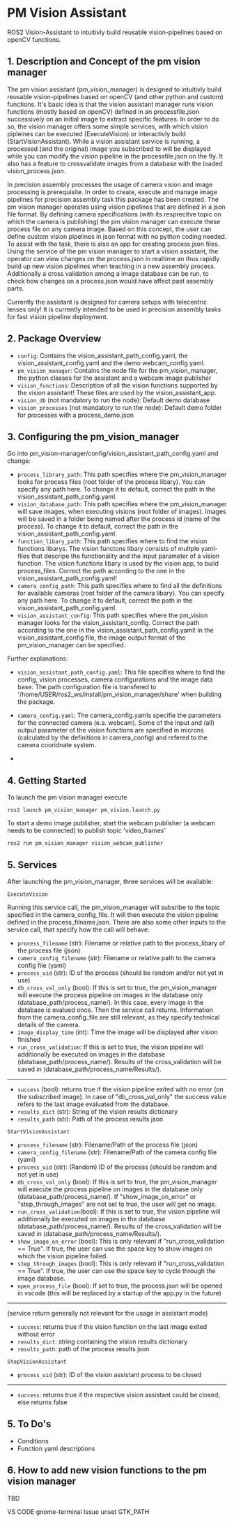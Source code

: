 # PM Vision Assistant
ROS2 Vision-Assistant to intuitivly build reusable vision-pipelines based on openCV functions.
## 1. Description and Concept of the pm vision manager
The pm vision assistant (pm_vision_manager) is designed to intuitivly build reusable vision-pipelines based on openCV (and other python and custom) functions. It's basic idea is that the vision assistant manager runs vision functions (mostly based on openCV) defined in an processfile.json successively on an initial image to extract specific features. In order to do so, the vision manager offers some simple services, with which vision pipleines can be executed (ExecuteVision) or interactivly build (StartVisionAssistant). While a vision assistant service is running, a processed (and the original) image you subscribed to will be displayed while you can modify the vision pipeline in the processfile.json on the fly. It also has a feature to crossvalidate images from a database with the loaded vision_process.json.

In precision assembly processes the usage of camera vision and image processing is prerequisite. In order to create, execute and manage image pipelines for precision assembly task this package has been created. The pm vision manager operates using vision pipelines that are defined in a json file format. By defining camera specifications (with its resprecitve topic on which the camera is publishing) the pm vision manager can execute these process file on any camera image. Based on this concept, the user can define custom vision pipelines in json format with no python coding needed. To assist with the task, there is also an app for creating process.json files. Using the service of the pm vision manager to start a vision assistant, the operator can view changes on the process.json in realtime an thus rapidly build up new vision pipelines when teaching in a new assembly process. Additionally a cross validation among a image database can be run, to check how changes on a process.json would have affect past assembly parts. 

Currently the assistant is designed for camera setups with telecentric lenses only! It is currently intended to be used in precision assembly tasks for fast vision pipeline deployment.

## 2. Package Overview
* `config`: Contains the vision_assistant_path_config.yaml, the vision_assistant_config.yaml and the demo webcam_config.yaml.
* `pm_vision_manager`: Contains the node file for the pm_vision_manager, the python classes for the assistant and a webcam image publisher
* `vision_functions`: Description of all the vision functions supported by the vision assistant! These files are used by the vision_assistant_app.
* `vision_db` (not mandatory to run the node): Default demo database  
* `vision_processes` (not mandatory to run the node): Default demo folder for processes with a process_demo.json

## 3. Configuring the pm_vision_manager

Go into pm_vision-manager/config/vision_assistant_path_config.yaml and change:

* `process_library_path`: This path specifies where the pm_vision_manager looks for process files (root folder of the process libary). You can specify any path here. To change it to default, correct the path in the vision_assistant_path_config.yaml.
* `vision_database_path`: This path specifies where the pm_vision_manager will save images, when executing visions (root folder of images). Images will be saved in a folder being named after the process id (name of the process). To change it to default, correct the path in the vision_assistant_path_config.yaml.
* `function_libary_path`: This path specifies where to find the vision functions libarys. The vision functons libary consists of multple yaml-files that descripe the functionality and the input parameter of a vision function. The vision functions libary is used by the vision app, to build process_files. Correct the path according to the one in the vision_assistant_path_config.yaml!
* `camera_config_path`: This path specifies where to find all the definitions for available cameras (root folder of the camera libary). You can specify any path here. To change it to default, correct the path in the vision_assistant_path_config.yaml.
* `vision_assistant_config`: This path specifies where the pm_vision manager looks for the vision_assistant_config. Correct the path according to the one in the vision_assistant_path_config.yaml! In the vision_assistant_config file, the image output format of the pm_vision_manager can be specified. 

Further explanations:
* `vision_assistant_path_config.yaml`: This file specifies where to find the config, vision processes, camera configurations and the image data base. The path configuration file is transfered to '/home/USER/ros2_ws/install/pm_vision_manager/share' when building the package. 

* `camera_config.yaml`: The camera_config.yamls specifie the parameters for the connected camera (e.a. webcam). Some of the input and (all) output parameter of the vision functions are specified in microns (calculated by the definitions in camera_config) and refered to the camera cooridnate system.
* 
## 4. Getting Started
To launch the pm vision manager execute
```
ros2 launch pm_vision_manager pm_vision.launch.py
```
To start a demo image publisher, start the webcam publisher (a webcam needs to be connected) to publish topic 'video_frames'
```
ros2 run pm_vision_manager vision_webcam_publisher
```
## 5. Services
After launching the pm_vision_manager, three services will be available:
```
ExecuteVision
```
Running this service call, the pm_vision_manager will subsribe to the topic specified in the camera_config_file. It will then execute the vision pipeline defined in the process_filname.json. There are also some other inputs to the service call, that specify how the call will behave:

* `process_filename` (str): Filename or relative path to the process_libary of the process file (json)
* `camera_config_filename` (str): Filename or relative path to the camera config file (yaml)
* `process_uid` (str): ID of the process (should be random and/or not yet in use)
* `db_cross_val_only` (bool): If this is set to true, the pm_vision_manager will execute the process pipeline on images in the database only (database_path/process_name/). In this case, every image in the database is evalued once. Then the service call returns. Information from the camera_config_file are still relevant, as they specify technical details of the camera.  
* `image_display_time` (int): Time the image will be displayed after vision finished
* `run_cross_validation`: If this is set to true, the vision pipeline will additionally be executed on images in the database (database_path/process_name/). Results of the cross_validation will be saved in  (database_path/process_name/Results/).
------------------------
* `success` (bool): returns true if the vision pipeline exited with no error (on the subscribed image). In case of "db_cross_val_only" the success value refers to the last image evaluated from the database. 
* `results_dict` (str): String of the vision results dictionary
* `results_path` (str): Path of the process results json
```
StartVisionAssistant
```
* `process_filename` (str): Filename/Path of the process file (json)
* `camera_config_filename` (str): Filename/Path of the camera config file (yaml)
* `process_uid` (str): (Random) ID of the process (should be random and not yet in use)
* `db_cross_val_only` (bool): If this is set to true, the pm_vision_manager will execute the process pipeline on images in the database only (database_path/process_name/). If "show_image_on_error" or "step_through_images" are not set to true, the user will get no image.
* `run_cross_validation`(bool): If this is set to true, the vision pipeline will additionally be executed on images in the database (database_path/process_name/). Results of the cross_validation will be saved in  (database_path/process_name/Results/).
* `show_image_on_error` (bool): This is only relevant if "run_cross_validation == True". If true, the user can use the space key to show images on which the vision pipeline failed.
* `step_through_images` (bool): This is only relevant if "run_cross_validation == True". If true, the user can use the space key to cycle through the image database.
* `open_process_file` (bool): If set to true, the process.json will be opened in vscode (this will be replaced by a startup of the app.py in the future)
------------------------
(service return generally not relevant for the usage in assistant mode)
* `success`: returns true if the vision function on the last image exited without error
* `results_dict`: string containing the vision results dictionary
* `results_path`: path of the process results json
```
StopVisionAssistant
```
* `process_uid` (str): ID of the vision assistant process to be closed 
------------------------
* `success`: returns true if the respective vision assistant could be closed; else returns false

## 5. To Do's
* Conditions
* Function yaml descriptions

## 6. How to add new vision functions to the pm vision manager
TBD

VS CODE gnome-terminal Issue
unset GTK_PATH


